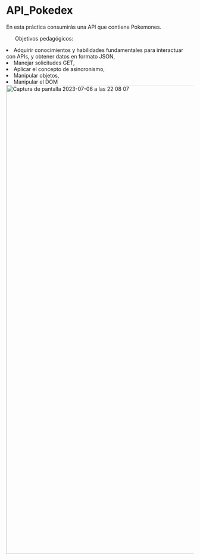 # API_Pokedex


En esta práctica consumirás una API que contiene Pokemones. 


<ul>Objetivos pedagógicos:</ul>
<li>Adquirir conocimientos y habilidades fundamentales para interactuar con APIs, y obtener datos en formato JSON,</li>
<li>Manejar solicitudes GET,</li>
<li>Aplicar el concepto de asincronismo,</li>
<li>Manipular objetos,</li>
<li>Manipular el DOM</li>



<img width="1257" alt="Captura de pantalla 2023-07-06 a las 22 08 07" src="https://github.com/Dafnay/API_Pokedex/assets/109661844/d5ef5e0e-c76f-4266-afe1-7934050b9c2a">

